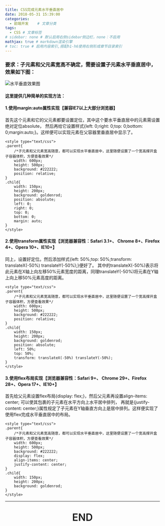 ```yaml
---
title: CSS完成元素水平垂直居中
date: 2018-05-31 15:39:00
categories:
  - 前端开发	# 文章分类
tags:
  - CSS	# 文章标签
# sidebar: none # 默认启用右侧sidebar侧边栏，none：不启用
mathjax: true # markdown渲染引擎
# toc: true # 启用内容索引,搭配h1-h6使用右侧形成章节目录索引
---
```

<h3>
	要求：子元素和父元素宽高不确定，需要设置子元素水平垂直居中，效果如下图：
</h3>

![水平垂直效果图](center.png)

<h4>
	这里提供几种简单的实现方法：
</h4>

<h4>
	1.使用margin:auto属性实现【兼容IE7以上大部分浏览器】
</h4>

<p>
	首先这个元素和它的父元素都要设置定位，其中这个要水平垂直居中的元素需设置绝对定位absolute，
	然后再给它设置样式{left: 0;right: 0;top: 0;bottom: 0;margin:auto;}。这样便可以实现元素在父容器里垂直居中显示了。
</p>

``` 代码区
<style type="text/css">
.parent{
	/*子元素和父元素宽高随意，都可以实现水平垂直居中，这里随便设置了一个宽高撑开盒子容器体积，方便查看效果*/
	width: 600px;
	height: 500px;
	background: #222222;
	position: relative;
}
.child{
	width: 150px;
	height: 200px;
	background: goldenrod;
	position: absolute;
	left: 0;
	right: 0;
	top: 0;
	bottom: 0;
	margin: auto;
}
</style> 
```

<h4>
	2.使用transform属性实现【浏览器兼容性：Safari 3.1+、 Chrome 8+、Firefox 4+、Opera 10+、IE10+】
</h4>

<p>
	同上，设置好定位。然后添加样式{left: 50%;top: 50%;transform: translateX(-50%) translateY(-50%);}便好了。
	其中的translateX(-50%)表示将此元素在X轴上向左移50%元素宽度的距离，同理translateY(-50%)将元素在Y轴上向上移50%元素高度的距离。
</p>

``` 代码区
<style type="text/css">
.parent{
	/*子元素和父元素宽高随意，都可以实现水平垂直居中，这里随便设置了一个宽高撑开盒子容器体积，方便查看效果*/
	width: 600px;
	height: 500px;
	background: #222222;
	position: relative;
}
.child{
	width: 150px;
	height: 200px;
	background: goldenrod;
	position: absolute;
	left: 50%;
	top: 50%;
	transform: translateX(-50%) translateY(-50%);
}
</style> 
```

<h4>
	3.使用flex布局实现【浏览器兼容性：Safari 9+、 Chrome 29+、Firefox 28+、Opera 17+、IE10+】
</h4>

<p>
	首先给父元素设置flex布局{display: flex;}，然后父元素再设置align-items: center;
	可以使其包裹的子元素在水平方向上水平居中排列，
	再就是{justify-content: center;}属性规定了子元素在Y轴垂直方向上是居中排列。这样便实现了使用flex完成水平垂直居中的布局。
</p>

``` 代码区
<style type="text/css">
.parent{
	/*子元素和父元素宽高随意，都可以实现水平垂直居中，这里随便设置了一个宽高撑开盒子容器体积，方便查看效果*/
	width: 600px;
	height: 500px;
	background: #222222;
	display: flex;
	align-items: center;
	justify-content: center;
}
.child{
	width: 150px;
	height: 200px;
	background: goldenrod;
}
</style> 
```


------------------

<p style="font-size: 2rem;font-weight:600;text-align:center;">
	END
</p>